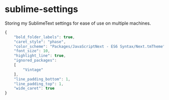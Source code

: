 # sublime-settings
Storing my SublimeText settings for ease of use on multiple machines.

```javascript
{
	"bold_folder_labels": true,
	"caret_style": "phase",
	"color_scheme": "Packages/JavaScriptNext - ES6 Syntax/Next.tmTheme",
	"font_size": 10,
	"highlight_line": true,
	"ignored_packages":
	[
		"Vintage"
	],
	"line_padding_bottom": 1,
	"line_padding_top": 1,
	"wide_caret": true
}
```

